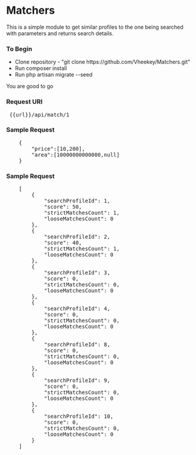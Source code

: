# Matchers

This is a simple module to get similar profiles to the one being searched with parameters and returns search details.

### To Begin
<ul>
    <li>Clone repository - "git clone https://github.com/Vheekey/Matchers.git"</li>
    <li>Run composer install</li>
    <li>Run php artisan migrate --seed</li>
</ul>

<p> You are good to go </p>

### Request URI
<pre> {{url}}/api/match/1 </pre>
### Sample Request
<pre>
    {
        "price":[10,200],
        "area":[10000000000000,null]
    }
</pre>
### Sample Request
<pre>
    [
        {
            "searchProfileId": 1,
            "score": 50,
            "strictMatchesCount": 1,
            "looseMatchesCount": 0
        },
        {
            "searchProfileId": 2,
            "score": 40,
            "strictMatchesCount": 1,
            "looseMatchesCount": 0
        },
        {
            "searchProfileId": 3,
            "score": 0,
            "strictMatchesCount": 0,
            "looseMatchesCount": 0
        },
        {
            "searchProfileId": 4,
            "score": 0,
            "strictMatchesCount": 0,
            "looseMatchesCount": 0
        },
        {
            "searchProfileId": 8,
            "score": 0,
            "strictMatchesCount": 0,
            "looseMatchesCount": 0
        },
        {
            "searchProfileId": 9,
            "score": 0,
            "strictMatchesCount": 0,
            "looseMatchesCount": 0
        },
        {
            "searchProfileId": 10,
            "score": 0,
            "strictMatchesCount": 0,
            "looseMatchesCount": 0
        }
    ]
</pre>
